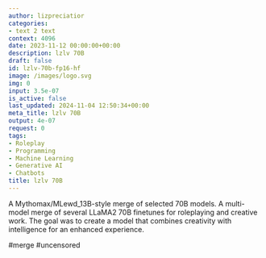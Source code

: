 ```yaml
---
author: lizpreciatior
categories:
- text 2 text
context: 4096
date: 2023-11-12 00:00:00+00:00
description: lzlv 70B
draft: false
id: lzlv-70b-fp16-hf
image: /images/logo.svg
img: 0
input: 3.5e-07
is_active: false
last_updated: 2024-11-04 12:50:34+00:00
meta_title: lzlv 70B
output: 4e-07
request: 0
tags:
- Roleplay
- Programming
- Machine Learning
- Generative AI
- Chatbots
title: lzlv 70B
---
```







A Mythomax/MLewd_13B-style merge of selected 70B models.
A multi-model merge of several LLaMA2 70B finetunes for roleplaying and creative work. The goal was to create a model that combines creativity with intelligence for an enhanced experience.

#merge #uncensored

